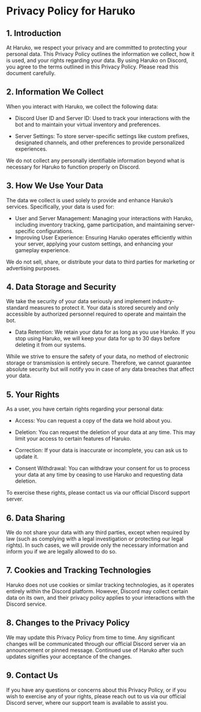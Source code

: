 # Privacy Policy for Haruko
## 1. Introduction
At Haruko, we respect your privacy and are committed to protecting your personal data. This Privacy Policy outlines the information we collect, how it is used, and your rights regarding your data. By using Haruko on Discord, you agree to the terms outlined in this Privacy Policy. Please read this document carefully.

## 2. Information We Collect
When you interact with Haruko, we collect the following data:

- Discord User ID and Server ID: Used to track your interactions with the bot and to maintain your virtual inventory and preferences.

- Server Settings: To store server-specific settings like custom prefixes, designated channels, and other preferences to provide personalized experiences.

We do not collect any personally identifiable information beyond what is necessary for Haruko to function properly on Discord.

## 3. How We Use Your Data
The data we collect is used solely to provide and enhance Haruko’s services. Specifically, your data is used for:

- User and Server Management: Managing your interactions with Haruko, including inventory tracking, game participation, and maintaining server-specific configurations.
- Improving User Experience: Ensuring Haruko operates efficiently within your server, applying your custom settings, and enhancing your gameplay experience.

We do not sell, share, or distribute your data to third parties for marketing or advertising purposes.

## 4. Data Storage and Security
We take the security of your data seriously and implement industry-standard measures to protect it. Your data is stored securely and only accessible by authorized personnel required to operate and maintain the bot.

- Data Retention: We retain your data for as long as you use Haruko. If you stop using Haruko, we will keep your data for up to 30 days before deleting it from our systems.

While we strive to ensure the safety of your data, no method of electronic storage or transmission is entirely secure. Therefore, we cannot guarantee absolute security but will notify you in case of any data breaches that affect your data.

## 5. Your Rights
As a user, you have certain rights regarding your personal data:

- Access: You can request a copy of the data we hold about you.

- Deletion: You can request the deletion of your data at any time. This may limit your access to certain features of Haruko.

- Correction: If your data is inaccurate or incomplete, you can ask us to update it.

- Consent Withdrawal: You can withdraw your consent for us to process your data at any time by ceasing to use Haruko and requesting data deletion.

To exercise these rights, please contact us via our official Discord support server.

## 6. Data Sharing
We do not share your data with any third parties, except when required by law (such as complying with a legal investigation or protecting our legal rights). In such cases, we will provide only the necessary information and inform you if we are legally allowed to do so.

## 7. Cookies and Tracking Technologies
Haruko does not use cookies or similar tracking technologies, as it operates entirely within the Discord platform. However, Discord may collect certain data on its own, and their privacy policy applies to your interactions with the Discord service.

## 8. Changes to the Privacy Policy
We may update this Privacy Policy from time to time. Any significant changes will be communicated through our official Discord server via an announcement or pinned message. Continued use of Haruko after such updates signifies your acceptance of the changes.

## 9. Contact Us
If you have any questions or concerns about this Privacy Policy, or if you wish to exercise any of your rights, please reach out to us via our official Discord server, where our support team is available to assist you.
